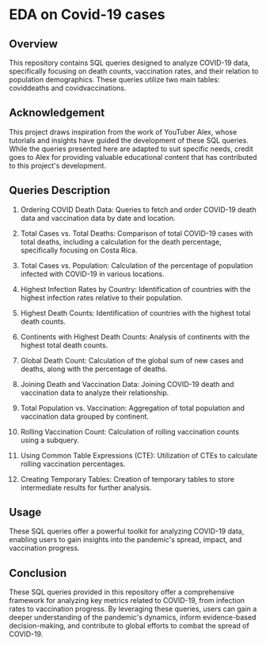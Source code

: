 # EDA on Covid-19 cases

## Overview
This repository contains SQL queries designed to analyze COVID-19 data, specifically focusing on death counts, vaccination rates, and their relation to population demographics. These queries utilize two main tables: coviddeaths and covidvaccinations.

## Acknowledgement
This project draws inspiration from the work of YouTuber Alex, whose tutorials and insights have guided the development of these SQL queries. While the queries presented here are adapted to suit specific needs, credit goes to Alex for providing valuable educational content that has contributed to this project's development.

## Queries Description
1. Ordering COVID Death Data: Queries to fetch and order COVID-19 death data and vaccination data by date and location.

2. Total Cases vs. Total Deaths: Comparison of total COVID-19 cases with total deaths, including a calculation for the death percentage, specifically focusing on Costa Rica.

3. Total Cases vs. Population: Calculation of the percentage of population infected with COVID-19 in various locations.

4. Highest Infection Rates by Country: Identification of countries with the highest infection rates relative to their population.

5. Highest Death Counts: Identification of countries with the highest total death counts.

6. Continents with Highest Death Counts: Analysis of continents with the highest total death counts.

7. Global Death Count: Calculation of the global sum of new cases and deaths, along with the percentage of deaths.

8. Joining Death and Vaccination Data: Joining COVID-19 death and vaccination data to analyze their relationship.

9. Total Population vs. Vaccination: Aggregation of total population and vaccination data grouped by continent.

10. Rolling Vaccination Count: Calculation of rolling vaccination counts using a subquery.

11. Using Common Table Expressions (CTE): Utilization of CTEs to calculate rolling vaccination percentages.

12. Creating Temporary Tables: Creation of temporary tables to store intermediate results for further analysis.


## Usage
These SQL queries offer a powerful toolkit for analyzing COVID-19 data, enabling users to gain insights into the pandemic's spread, impact, and vaccination progress. 


## Conclusion
These SQL queries provided in this repository offer a comprehensive framework for analyzing key metrics related to COVID-19, from infection rates to vaccination progress. By leveraging these queries, users can gain a deeper understanding of the pandemic's dynamics, inform evidence-based decision-making, and contribute to global efforts to combat the spread of COVID-19. 







